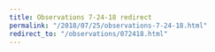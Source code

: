 ```yaml
---
title: Observations 7-24-18 redirect
permalink: "/2018/07/25/observations-7-24-18.html"
redirect_to: "/observations/072418.html"
---
```


